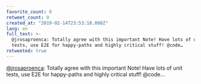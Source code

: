 ```yaml
---
favorite_count: 0
retweet_count: 0
created_at: "2019-02-14T23:53:18.000Z"
lang: en
full_text: >-
  @jrosaproenca: Totally agree with this important Note! Have lots of unit
  tests, use E2E for happy-paths and highly critical stuff! @code…
retweeted: true
---
```


[@jrosaproenca](https://twitter.com/jrosaproenca): Totally agree with this
important Note! Have lots of unit tests, use E2E for happy-paths and highly
critical stuff! @code…
